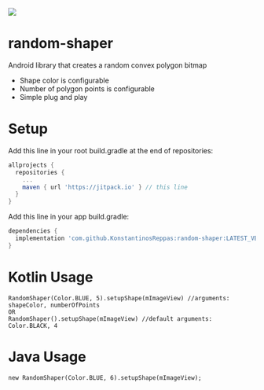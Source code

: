 [![](https://jitpack.io/v/KonstantinosReppas/random-shaper.svg)](https://jitpack.io/#KonstantinosReppas/random-shaper)
# random-shaper  

Android library that creates a random convex polygon bitmap

+ Shape color is configurable
+ Number of polygon points is configurable
+ Simple plug and play


# Setup

Add this line in your root build.gradle at the end of repositories:

```gradle
allprojects {
  repositories {
    ...
    maven { url 'https://jitpack.io' } // this line
  }
}
  ```
Add this line in your app build.gradle:
```gradle
dependencies {
  implementation 'com.github.KonstantinosReppas:random-shaper:LATEST_VERSION'
}
```

# Kotlin Usage
```
RandomShaper(Color.BLUE, 5).setupShape(mImageView) //arguments: shapeColor, numberOfPoints
OR
RandomShaper().setupShape(mImageView) //default arguments: Color.BLACK, 4
  ```


# Java Usage
```
new RandomShaper(Color.BLUE, 6).setupShape(mImageView);
  ```

